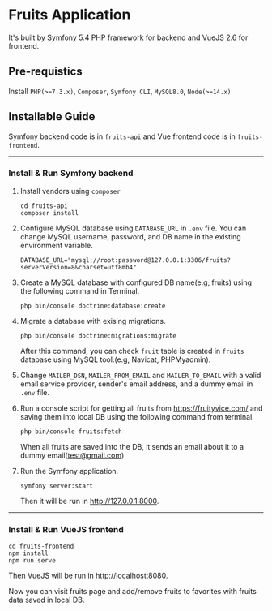 # Fruits Application

It's built by Symfony 5.4 PHP framework for backend and VueJS 2.6 for frontend.

## Pre-requistics

Install `PHP(>=7.3.x)`, `Composer`, `Symfony CLI`, `MySQL8.0`, `Node(>=14.x)`

## Installable Guide

Symfony backend code is in `fruits-api` and Vue frontend code is in `fruits-frontend`.

---
### Install & Run Symfony backend

1. Install vendors using `composer`
    ```
    cd fruits-api
    composer install
    ```

2. Configure MySQL database using `DATABASE_URL` in `.env` file.
You can change MySQL username, password, and DB name in the existing environment variable.
    ```
    DATABASE_URL="mysql://root:password@127.0.0.1:3306/fruits?serverVersion=8&charset=utf8mb4"
    ```

3. Create a MySQL database with configured DB name(e.g, fruits) using the following command in Terminal.
    ```
    php bin/console doctrine:database:create
    ```
4. Migrate a database with exising migrations.
    ```
    php bin/console doctrine:migrations:migrate
    ```
    After this command, you can check `fruit` table is created in `fruits` database using MySQL tool.(e.g, Navicat, PHPMyadmin).

5. Change `MAILER_DSN`, `MAILER_FROM_EMAIL` and `MAILER_TO_EMAIL` with a valid email service provider, sender's email address, and a dummy email in `.env` file.
6. Run a console script for getting all fruits from https://fruityvice.com/ and saving them into local DB using the following command from terminal.
    ```
    php bin/console fruits:fetch
    ```
    When all fruits are saved into the DB, it sends an email about it to a dummy email(test@gmail.com)
7. Run the Symfony application.
    ```
    symfony server:start
    ```
    Then it will be run in http://127.0.0.1:8000.
---
### Install & Run VueJS frontend
```
cd fruits-frontend
npm install
npm run serve
```
Then VueJS will be run in http://localhost:8080.

Now you can visit fruits page and add/remove fruits to favorites with fruits data saved in local DB.
